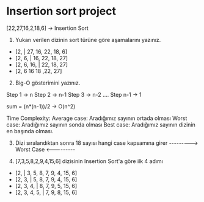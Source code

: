 # Insertion sort project

[22,27,16,2,18,6] -> Insertion Sort

1) Yukarı verilen dizinin sort türüne göre aşamalarını yazınız.

- [2, | 27, 16, 22, 18, 6]
- [2, 6, | 16, 22, 18, 27]
- [2, 6, 16, | 22, 18, 27]
- [2, 6 16 18 ,22, 27]

2) Big-O gösterimini yazınız.

Step 1 -> n
Step 2 -> n-1
Step 3 -> n-2
....
Step n-1 -> 1

sum = (n*(n-1))/2 -> O(n^2)

Time Complexity: 
Average case: Aradığımız sayının ortada olması
Worst case: Aradığımız sayının sonda olması 
Best case: Aradığımız sayının dizinin en başında olması.

3) Dizi sıralandıktan sonra 18 sayısı hangi case kapsamına girer
---------> Worst Case <---------

4) [7,3,5,8,2,9,4,15,6] dizisinin Insertion Sort'a göre ilk 4 adımı

-  [2, | 3, 5, 8, 7, 9, 4, 15, 6]
-  [2, 3, | 5, 8, 7, 9, 4, 15, 6]
-  [2, 3, 4, | 8, 7, 9, 5, 15, 6]
-  [2, 3, 4, 5, | 7, 9, 8, 15, 6]
